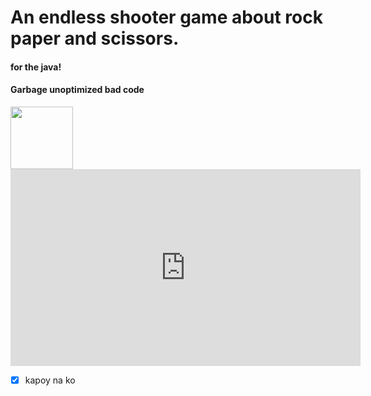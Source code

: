 # An endless shooter game about rock paper and scissors.

#### for the java!
#### Garbage unoptimized bad code

<image src = "https://ichef.bbci.co.uk/news/976/cpsprodpb/16620/production/_91408619_55df76d5-2245-41c1-8031-07a4da3f313f.jpg.webp" width = "100" height = "100">


<iframe width="560" height="315" src="https://www.youtube.com/embed/dQw4w9WgXcQ?si=4GOzDTokWEw_OrYd" title="YouTube video player" frameborder="0" allow="accelerometer; autoplay; clipboard-write; encrypted-media; gyroscope; picture-in-picture; web-share" allowfullscreen></iframe>

- [x] kapoy na ko
